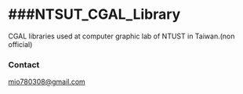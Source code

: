 ###NTSUT_CGAL_Library
==================

CGAL libraries used at computer graphic lab of NTUST in Taiwan.(non official)

### Contact
mio780308@gmail.com
